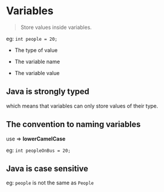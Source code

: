 # Variables

> Store values inside variables.

eg: `int people = 20;`

- The type of value

- The variable name

- The variable value

## Java is strongly typed

which means that variables can only store values of their type.

## The convention to naming variables

use => **lowerCamelCase**

eg: `int peopleOnBus = 20;`

## Java is case sensitive

eg: `people` is not the same as `People`



